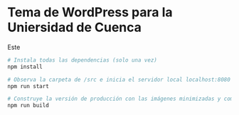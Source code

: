 # Tema de WordPress para la Uniersidad de Cuenca

Este

```bash
# Instala todas las dependencias (solo una vez)
npm install

# Observa la carpeta de /src e inicia el servidor local localhost:8080
npm run start

# Construye la versión de producción con las imágenes minimizadas y compilando SASS en la carpeta  dist/
npm run build
```
